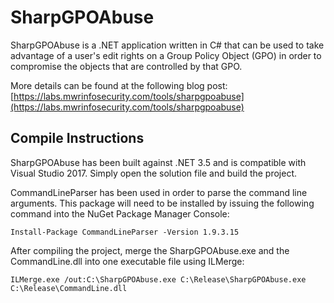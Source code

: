 # SharpGPOAbuse
SharpGPOAbuse is a .NET application written in C# that can be used to take advantage of a user's edit rights on a Group Policy Object (GPO) in order to compromise the objects that are controlled by that GPO.

More details can be found at the following blog post: [https://labs.mwrinfosecurity.com/tools/sharpgpoabuse](https://labs.mwrinfosecurity.com/tools/sharpgpoabuse)

## Compile Instructions ## 
SharpGPOAbuse has been built against .NET 3.5 and is compatible with Visual Studio 2017. Simply open the solution file and build the project.

CommandLineParser has been used in order to parse the command line arguments. This package will need to be installed by issuing the following command into the NuGet Package Manager Console:

`Install-Package CommandLineParser -Version 1.9.3.15`

After compiling the project, merge the SharpGPOAbuse.exe and the CommandLine.dll into one executable file using ILMerge:

`ILMerge.exe /out:C:\SharpGPOAbuse.exe C:\Release\SharpGPOAbuse.exe C:\Release\CommandLine.dll`
